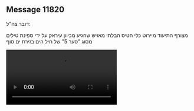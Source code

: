 ## Message 11820

דובר צה"ל:

מצורף התיעוד מיירוט כלי הטיס הבלתי מאויש שהגיע מכיוון עיראק על ידי ספינת טילים מסוג "סער 5" של חיל הים בזירת ים סוף

![Video](11820/11820_media.mp4)
